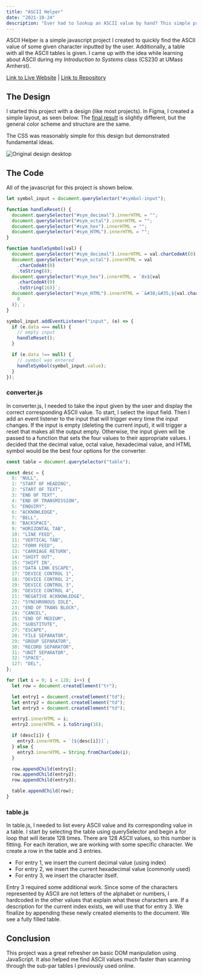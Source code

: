 ```yaml
---
title: "ASCII Helper"
date: "2021-10-24"
description: "Ever had to lookup an ASCII value by hand? This simple project makes that process much easier and is filled with DOM fundamentals."
---
```


ASCII Helper is a simple javascript project I created to quickly find the ASCII value of some given character inputted by the user. Additionally, a table with all the ASCII tables is given. I came up with the idea while learning about ASCII during my _Introduction to Systems_ class (CS230 at UMass Amherst).

[Link to Live Website](https://ascii-helper.netlify.app) | [Link to Repository](https://github.com/joepetrillo/ascii-helper)

## The Design

I started this project with a design (like most projects). In Figma, I created a simple layout, as seen below. The [final result](https://ascii-helper.netlify.app) is slightly different, but the general color scheme and structure are the same.

The CSS was reasonably simple for this design but demonstrated fundamental ideas.

![Original design desktop](/_tmp/public/img/ascii-design.png)

## The Code

All of the javascript for this project is shown below.

```js
let symbol_input = document.querySelector("#symbol-input");

function handleReset() {
  document.querySelector("#sym_decimal").innerHTML = "";
  document.querySelector("#sym_octal").innerHTML = "";
  document.querySelector("#sym_hex").innerHTML = "";
  document.querySelector("#sym_HTML").innerHTML = "";
}

function handleSymbol(val) {
  document.querySelector("#sym_decimal").innerHTML = val.charCodeAt(0);
  document.querySelector("#sym_octal").innerHTML = val
    .charCodeAt(0)
    .toString(8);
  document.querySelector("#sym_hex").innerHTML = `0x${val
    .charCodeAt(0)
    .toString(16)}`;
  document.querySelector("#sym_HTML").innerHTML = `&#38;&#35;${val.charCodeAt(
    0
  )};`;
}

symbol_input.addEventListener("input", (e) => {
  if (e.data === null) {
    // empty input
    handleReset();
  }

  if (e.data !== null) {
    // symbol was entered
    handleSymbol(symbol_input.value);
  }
});
```

### converter.js

In converter.js, I needed to take the input given by the user and display the correct corresponding ASCII value. To start, I select the input field. Then I add an event listener to the input that will trigger every time the input changes. If the input is empty (deleting the current input), it will trigger a reset that makes all the output empty. Otherwise, the input given will be passed to a function that sets the four values to their appropriate values. I decided that the decimal value, octal value, hexadecimal value, and HTML symbol would be the best four options for the converter.

```js
const table = document.querySelector("table");

const desc = {
  0: "NULL",
  1: "START OF HEADING",
  2: "START OF TEXT",
  3: "END OF TEXT",
  4: "END OF TRANSMISSION",
  5: "ENQUIRY",
  6: "ACKNOWLEDGE",
  7: "BELL",
  8: "BACKSPACE",
  9: "HORIZONTAL TAB",
  10: "LINE FEED",
  11: "VERTICAL TAB",
  12: "FORM FEED",
  13: "CARRIAGE RETURN",
  14: "SHIFT OUT",
  15: "SHIFT IN",
  16: "DATA LINK ESCAPE",
  17: "DEVICE CONTROL 1",
  18: "DEVICE CONTROL 2",
  19: "DEVICE CONTROL 3",
  20: "DEVICE CONTROL 4",
  21: "NEGATIVE ACKNOWLEDGE",
  22: "SYNCHRONOUS IDLE",
  23: "END OF TRANS BLOCK",
  24: "CANCEL",
  25: "END OF MEDIUM",
  26: "SUBSTITUTE",
  27: "ESCAPE",
  28: "FILE SEPARATOR",
  29: "GROUP SEPARATOR",
  30: "RECORD SEPARATOR",
  31: "UNIT SEPARATOR",
  32: "SPACE",
  127: "DEL",
};

for (let i = 0; i < 128; i++) {
  let row = document.createElement("tr");

  let entry1 = document.createElement("td");
  let entry2 = document.createElement("td");
  let entry3 = document.createElement("td");

  entry1.innerHTML = i;
  entry2.innerHTML = i.toString(16);

  if (desc[i]) {
    entry3.innerHTML = `[${desc[i]}]`;
  } else {
    entry3.innerHTML = String.fromCharCode(i);
  }

  row.appendChild(entry1);
  row.appendChild(entry2);
  row.appendChild(entry3);

  table.appendChild(row);
}
```

### table.js

In table.js, I needed to list every ASCII value and its corresponding value in a table. I start by selecting the table using querySelector and begin a for loop that will iterate 128 times. There are 128 ASCII values, so this number is fitting. For each iteration, we are working with some specific character. We create a row in the table and 3 entries.

- For entry 1, we insert the current decimal value (using index)
- For entry 2, we insert the current hexadecimal value (commonly used)
- For entry 3, we insert the character itself.

Entry 3 required some additional work. Since some of the characters represented by ASCII are not letters of the alphabet or numbers, I hardcoded in the other values that explain what these characters are. If a description for the current index exists, we will use that for entry 3. We finalize by appending these newly created elements to the document. We see a fully filled table.

## Conclusion

This project was a great refresher on basic DOM manipulation using JavaScript. It also helped me find ASCII values much faster than scanning through the sub-par tables I previously used online.
